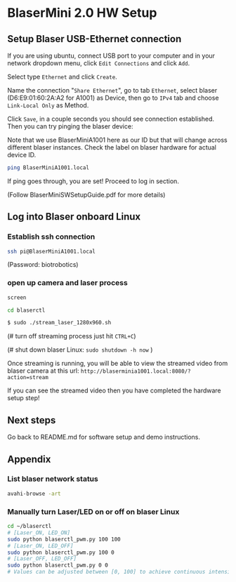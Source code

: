 # BlaserMini 2.0 HW Setup

## Setup Blaser USB-Ethernet connection

If you are using ubuntu, connect USB port to your computer and in
your network dropdown menu, click `Edit Connections` and click `Add`.

Select type `Ethernet` and click `Create`.

Name the connection "`Share Ethernet`", go to tab `Ethernet`, select
blaser (D6:E9:01:60:2A:A2 for A1001) as Device, then go to `IPv4` tab
and choose `Link-Local Only` as Method.

Click `Save`, in a couple seconds you should see connection established.
Then you can try pinging the blaser device:

Note that we use BlaserMiniA1001 here as our ID but that will
change across different blaser instances. Check the label on blaser
hardware for actual device ID.

```bash
ping BlaserMiniA1001.local
```

If ping goes through, you are set! Proceed to log in section.

(Follow BlaserMiniSWSetupGuide.pdf for more details)

## Log into Blaser onboard Linux

### Establish ssh connection
```bash
ssh pi@BlaserMiniA1001.local
```
(Password: biotrobotics)

### open up camera and laser process

```bash
screen
```

```bash
cd blaserctl
```

```bash
$ sudo ./stream_laser_1280x960.sh
```

(# turn off streaming process just hit `CTRL+C`)

(# shut down blaser Linux: `sudo shutdown -h now` )

Once streaming is running, you will be able to view the streamed video
from blaser camera at this url:
`http://blaserminia1001.local:8080/?action=stream`

If you can see the streamed video then you have completed the hardware setup
step!

## Next steps
Go back to README.md for software setup and demo instructions.

## Appendix

### List blaser network status
```bash
avahi-browse -art
```

### Manually turn Laser/LED on or off on blaser Linux
```bash
cd ~/blaserctl
# [Laser_ON, LED_ON]
sudo python blaserctl_pwm.py 100 100
# [Laser_ON, LED_OFF]
sudo python blaserctl_pwm.py 100 0
# [Laser_OFF, LED_OFF]
sudo python blaserctl_pwm.py 0 0
# Values can be adjusted between [0, 100] to achieve continuous intensity control (coming soon tm)
```
